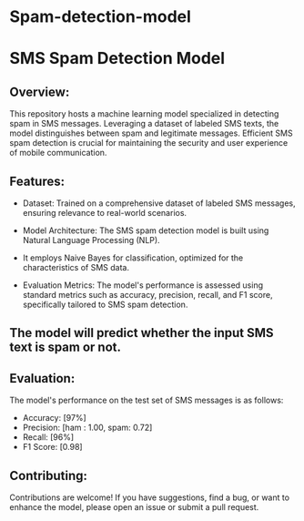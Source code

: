 # Spam-detection-model
# SMS Spam Detection Model

## Overview:

This repository hosts a machine learning model specialized in detecting spam in SMS messages. Leveraging a dataset of labeled SMS texts, the model distinguishes between spam and legitimate messages.
Efficient SMS spam detection is crucial for maintaining the security and user experience of mobile communication.

## Features:

- Dataset: Trained on a comprehensive dataset of labeled SMS messages, ensuring relevance to real-world scenarios.

- Model Architecture: The SMS spam detection model is built using Natural Language Processing (NLP).
- It employs Naive Bayes for classification, optimized for the characteristics of SMS data.

- Evaluation Metrics: The model's performance is assessed using standard metrics such as accuracy, precision, recall, and F1 score, specifically tailored to SMS spam detection.
## The model will predict whether the input SMS text is spam or not.

## Evaluation:

The model's performance on the test set of SMS messages is as follows:

- Accuracy: [97%]
- Precision: [ham : 1.00, spam: 0.72]
- Recall: [96%]
- F1 Score: [0.98]

## Contributing:

Contributions are welcome! If you have suggestions, find a bug, or want to enhance the model, please open an issue or submit a pull request.
